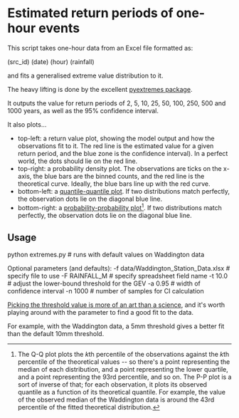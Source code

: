 # Estimated return periods of one-hour events

This script takes one-hour data from an Excel file formatted as:

  (src_id) (date) (hour) (rainfall)

and fits a generalised extreme value distribution to it.

The heavy lifting is done by the excellent [pyextremes package](https://georgebv.github.io/pyextremes/).

It outputs the value for return periods of 2, 5, 10, 25, 50, 100, 250, 500 and 1000 years, as well as the 95% confidence interval.

It also plots...
  * top-left: a return value plot, showing the model output and how the observations fit to it. The red line is the estimated value for a given return period, and the blue zone is the confidence interval). In a perfect world, the dots should lie on the red line.
  * top-right: a probability density plot. The observations are ticks on the x-axis, the blue bars are the binned counts, and the red line is the theoretical curve. Ideally, the blue bars line up with the red curve.
  * bottom-left: a [quantile-quantile plot](https://en.wikipedia.org/wiki/Q%E2%80%93Q_plot). If two distributions match perfectly, the observation dots lie on the diagonal blue line.
  * bottom-right: a [probability-probability plot](https://en.wikipedia.org/wiki/P%E2%80%93P_plot)[^0]. If two distributions match perfectly, the observation dots lie on the diagonal blue line.

[^0]: The Q-Q plot plots the $k$th percentile of the observations against the $k$th percentile of the theoretical values -- so there's a point representing the median of each distribution, and a point representing the lower quartile, and a point representing the 93rd percentile, and so on. The P-P plot is a sort of inverse of that; for each observation, it plots its observed quantile as a function of its theoretical quantile. For example, the value of the observed median of the Waddington data is around the 43rd percentile of the fitted theoretical distribution.

## Usage

  python extremes.py # runs with default values on Waddington data

Optional parameters (and defaults):
  -f data/Waddington_Station_Data.xlsx # specify file to use
  -F RAINFALL_M           # specify spreadsheet field name
  -t 10.0                 # adjust the lower-bound threshold for the GEV
  -a 0.95                 # width of confidence interval
  -n 1000                 # number of samples for CI calculation

[Picking the threshold value is more of an art than a science](https://georgebv.github.io/pyextremes/user-guide/5-threshold-selection/), and it's worth playing around with the parameter to find a good fit to the data.

For example, with the Waddington data, a 5mm threshold gives a better fit than the default 10mm threshold.
